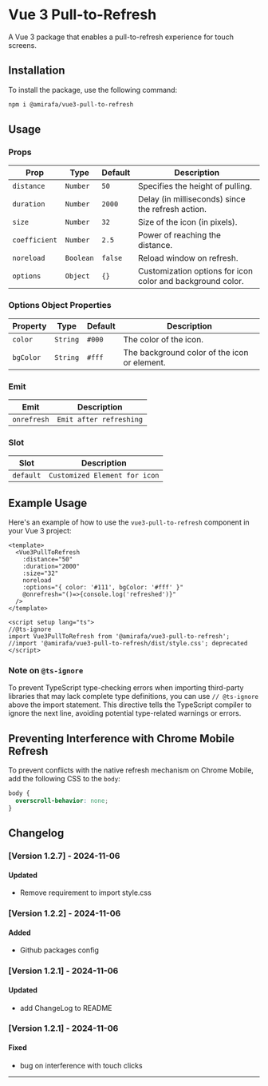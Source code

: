 # Vue 3 Pull-to-Refresh

A Vue 3 package that enables a pull-to-refresh experience for touch screens.

## Installation

To install the package, use the following command:
```bash
npm i @amirafa/vue3-pull-to-refresh
```

## Usage

### Props

| Prop          | Type            | Default | Description                                        |
|---------------|-----------------|---------|----------------------------------------------------|
| `distance`    | `Number`        | `50`    | Specifies the height of pulling.                   |
| `duration`    | `Number`        | `2000`  | Delay (in milliseconds) since the refresh action.  |
| `size`        | `Number`        | `32`    | Size of the icon (in pixels).                      |
| `coefficient` | `Number`        | `2.5`   | Power of reaching the distance.                    |
| `noreload`    | `Boolean`       | `false` | Reload window on refresh.                          |
| `options`     | `Object`        | `{}`    | Customization options for icon color and background color. |

### Options Object Properties

| Property   | Type     | Default   | Description                                  |
|------------|----------|-----------|----------------------------------------------|
| `color`    | `String` | `#000`    | The color of the icon.                       |
| `bgColor`  | `String` | `#fff`    | The background color of the icon or element. |

### Emit

| Emit        | Description                                                                      |
|-------------|-------------------------------------------------------------------------------|
| `onrefresh` | `Emit after refreshing`                                                       |

### Slot

| Slot        | Description                                                                   |
|-------------|-------------------------------------------------------------------------------|
| `default`   | `Customized Element for icon`                                                 |

## Example Usage

Here's an example of how to use the `vue3-pull-to-refresh` component in your Vue 3 project:

```vue
<template>
  <Vue3PullToRefresh 
    :distance="50" 
    :duration="2000" 
    :size="32" 
    noreload
    :options="{ color: '#111', bgColor: '#fff' }"
    @onrefresh="()=>{console.log('refreshed')}"
  />
</template>

<script setup lang="ts">
//@ts-ignore
import Vue3PullToRefresh from '@amirafa/vue3-pull-to-refresh';
//import '@amirafa/vue3-pull-to-refresh/dist/style.css'; deprecated
</script>
```
### Note on `@ts-ignore`
To prevent TypeScript type-checking errors when importing third-party libraries that may lack complete type definitions, you can use `// @ts-ignore` above the import statement. This directive tells the TypeScript compiler to ignore the next line, avoiding potential type-related warnings or errors.

## Preventing Interference with Chrome Mobile Refresh

To prevent conflicts with the native refresh mechanism on Chrome Mobile, add the following CSS to the `body`:

```css
body {
  overscroll-behavior: none;
}
```

## Changelog

### [Version 1.2.7] - 2024-11-06
#### Updated
- Remove requirement to import style.css

### [Version 1.2.2] - 2024-11-06
#### Added
- Github packages config

### [Version 1.2.1] - 2024-11-06
#### Updated
- add ChangeLog to README

### [Version 1.2.1] - 2024-11-06
#### Fixed
- bug on interference with touch clicks

---
